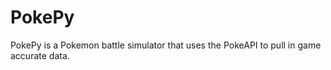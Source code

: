 # PokePy
PokePy is a Pokemon battle simulator that uses the PokeAPI to pull in game accurate data. 

